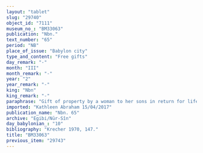 ```yaml
---
layout: "tablet"
slug: "29740"
object_id: "7111"
museum_no_: "BM33063"
publication: "Nbn."
text_number: "65"
period: "NB"
place_of_issue: "Babylon city"
type_and_content: "Free gifts"
day_remark: "-"
month: "III"
month_remark: "-"
year: "2"
year_remark: "-"
king: "Nbn"
king_remark: "-"
paraphrase: "Gift of property by a woman to her sons in return for lifelong maintenance<br /> <strong><sup>f</sup></strong><strong>A</strong>, out of her own free will, issued a sealed document in which she donated some of her assets (<em>kanāku &ndash; dagālu</em> &Scaron;) to her eldest son <strong>B<sub>1</sub></strong>. The assets in question are: (1) the 60 shekels of silver that are deposited in her name with <strong>C</strong>, consisting in part of the 35 shekels of silver that<strong> D<sub>1</sub></strong> owes her, and for which his house has been taken as pledge, and in part of the 20 shekels of silver that<strong><sup>&nbsp; f</sup>D<sub>2</sub></strong> owes her; (2) the 1;0.2 kor of arable land (<em>zēru</em>) located at the canal (<em>nāru</em>) to Ki&scaron; and part of her dowry.<br /> <strong><sup>f</sup></strong><strong>A</strong> also donated 1&frac12; minas and 6 shekels of her silver to her four other sons (<strong>B<sub>2-5</sub></strong>), and although <strong>B<sub>1</sub></strong> was not present at this donation (<em>ina lā a&scaron;ābi) </em>he agreed not to contest it (<em>dabābu</em>). B<sub>1</sub>&#39;s title over the assets that had been donated to him is confirmed. As long as his mother lives, he has to maintain (<em>kurummatu</em>) her with the interest on the silver he received and provide her with clothing (<em>muṣiptu</em>). She is not allowed to donate (<em>ana rīmūti r&acirc;mu</em>) anything from what she gave to him, or make any deductions from it (<em>nishu nasāhu</em>). He is not obliged to pay off (<em>eṭēru,</em> wr. <em>ul iṭṭir</em>) (his mother&#39;s) creditors. Names of 3 witnesses, and in the presence (ina a&scaron;ābi) of <strong><sup>f</sup>B<sub>6</sub></strong>, B<sub>1</sub>&#39;s sister; name of the scribe: Marduk-erība/Rēmūt-Gula//Miṣirayyu.<br /> &nbsp;<br /> <strong><sup>f</sup></strong><strong>A</strong> = <sup>f</sup>Gugūa/Zākir//I&scaron;in&ucirc;;<strong> B<sub>1</sub></strong>= Ea-zēru-ibni(/Nab&ucirc;-zēru-lī&scaron;ir//Egibi), eldest son of <sup>f</sup>A; <strong>B<sub>2</sub></strong>= Nab&ucirc;-ahhē-bulliṭ(/Nab&ucirc;-zēru-lī&scaron;ir//Egibi), son of <sup>f</sup>A; &nbsp;<strong>B<sub>3</sub></strong>= Nergal-ina-tē&scaron;&ecirc;-eṭir(/Nab&ucirc;-zēru-lī&scaron;ir//Egibi), son of <sup>f</sup>A; &nbsp;<strong>B<sub>4</sub></strong>= Itti-&Scaron;ama&scaron;-balāṭu(/Nab&ucirc;-zēru-lī&scaron;ir//Egibi), son of <sup>f</sup>A; &nbsp;<strong>B<sub>5</sub></strong>= Zababa-pir&#39;-uṣur; &nbsp;<strong><sup>f</sup>B<sub>6</sub>= </strong><sup>f</sup>Bābāya/Nab&ucirc;-zēru-<em>lī&scaron;ir/</em>/Egibi; C= Nab&ucirc;-ahhē-iddin/&Scaron;ulāya//Egibi; <strong>D<sub>1</sub></strong>= Tabnēa/Nab&ucirc;-u&scaron;allim/S&icirc;n-&scaron;ad&ucirc;nu; <strong><sup>f</sup>D<sub>2</sub></strong>= <sup>f</sup>Ta&scaron;mētu-rāmat/Arad-Bēl//Egibi."
imported: "Kathleen Abraham 15/04/2017"
publication_name: "Nbn. 65"
archive: "Egibi/Nūr-Sîn"
day_babylonian_: "10"
bibliography: "Krecher 1970, 147."
title: "BM33063"
previous_item: "29743"
---
```


